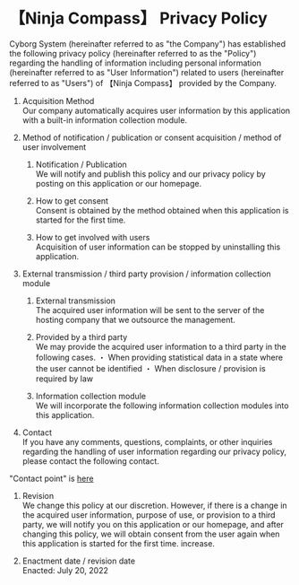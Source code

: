 # 【Ninja Compass】 Privacy Policy

Cyborg System (hereinafter referred to as "the Company") has established the following privacy policy (hereinafter referred to as the "Policy") regarding the handling of information including personal information (hereinafter referred to as "User Information") related to users (hereinafter referred to as "Users") of 【Ninja Compass】 provided by the Company.

1. Acquisition Method <br>
   Our company automatically acquires user information by this application with a built-in information collection module.

1. Method of notification / publication or consent acquisition / method of user involvement <br>

   1. Notification / Publication <br>
      We will notify and publish this policy and our privacy policy by posting on this application or our homepage.

   1. How to get consent <br>
      Consent is obtained by the method obtained when this application is started for the first time.

   1. How to get involved with users <br>
      Acquisition of user information can be stopped by uninstalling this application.

1. External transmission / third party provision / information collection module <br>

   1. External transmission <br>
      The acquired user information will be sent to the server of the hosting company that we outsource the management.

   1. Provided by a third party <br>
      We may provide the acquired user information to a third party in the following cases.
      ・ When providing statistical data in a state where the user cannot be identified
      ・ When disclosure / provision is required by law

   1. Information collection module <br>
      We will incorporate the following information collection modules into this application.

1. Contact <br>
   If you have any comments, questions, complaints, or other inquiries regarding the handling of user information regarding our privacy policy, please contact the following contact.

"Contact point" is [here](https://twitter.com/keirekisho)

1. Revision <br>
   We change this policy at our discretion. However, if there is a change in the acquired user information, purpose of use, or provision to a third party, we will notify you on this application or our homepage, and after changing this policy, we will obtain consent from the user again when this application is started for the first time. increase.

1. Enactment date / revision date <br>
   Enacted: July 20, 2022
